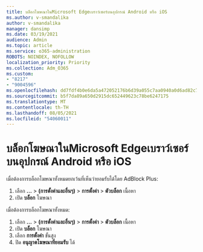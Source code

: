 ```yaml
---
title: บล็อกโฆษณาในMicrosoft Edgeเบราว์เซอร์บนอุปกรณ์ Android หรือ iOS
ms.author: v-smandalika
author: v-smandalika
manager: dansimp
ms.date: 03/19/2021
audience: Admin
ms.topic: article
ms.service: o365-administration
ROBOTS: NOINDEX, NOFOLLOW
localization_priority: Priority
ms.collection: Adm_O365
ms.custom:
- "8217"
- "9004596"
ms.openlocfilehash: dd7fdf4b0e6da5a472052176b6d39a055c7aa0940a0d6ad82c773ae9c14345af
ms.sourcegitcommit: b5f7da89a650d2915dc652449623c78be6247175
ms.translationtype: MT
ms.contentlocale: th-TH
ms.lasthandoff: 08/05/2021
ms.locfileid: "54060011"
---
```

# <a name="block-ads-in-the-microsoft-edge-browser-on-an-android-or-ios-device"></a>บล็อกโฆษณาในMicrosoft Edgeเบราว์เซอร์บนอุปกรณ์ Android หรือ iOS

เมื่อต้องการบล็อกโฆษณาทั้งหมดยกเว้นที่เห็นว่ายอมรับได้โดย AdBlock Plus:
1. เลือก **...** > **(การตั้งค่าและอื่นๆ)**  >  **การตั้งค่า**  >  **ตัวบล็อก** เนื้อหา
2. เปิด **บล็อก** โฆษณา

เมื่อต้องการบล็อกโฆษณาทั้งหมด:
1. เลือก **...** > **(การตั้งค่าและอื่นๆ)**  >  **การตั้งค่า**  >  **ตัวบล็อก** เนื้อหา
2. เปิด **บล็อก** โฆษณา
3. เลือก **การตั้งค่า** ขั้นสูง
4. ปิด **อนุญาตโฆษณาที่ยอมรับ** ได้